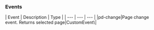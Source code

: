 <h3>Events</h3>
| Event | Description | Type |
 | --- | --- | --- |
|pd-change|Page change event. Returns selected page|CustomEvent\<number\>|